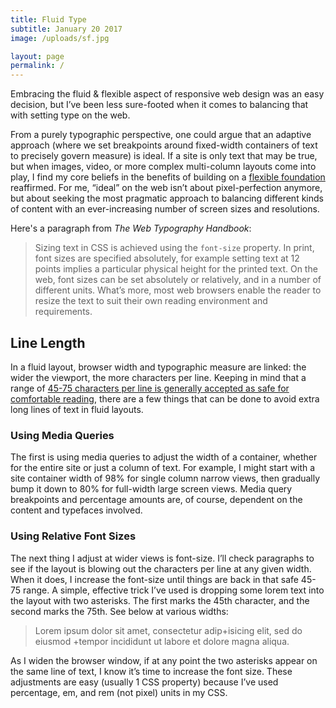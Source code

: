 ```yaml
---
title: Fluid Type
subtitle: January 20 2017
image: /uploads/sf.jpg

layout: page
permalink: /
---
```


Embracing the fluid & flexible aspect of responsive web design was an easy decision, but I’ve been less sure-footed when it comes to balancing that with setting type on the web.

From a purely typographic perspective, one could argue that an adaptive approach (where we set breakpoints around fixed-width containers of text to precisely govern measure) is ideal. If a site is only text that may be true, but when images, video, or more complex multi-column layouts come into play, I find my core beliefs in the benefits of building on a [flexible foundation](http://blog.stephencaver.com/post/3467737777/building-towards-responsiveness) reaffirmed. For me, “ideal” on the web isn’t about pixel-perfection anymore, but about seeking the most pragmatic approach to balancing different kinds of content with an ever-increasing number of screen sizes and resolutions.

Here's a paragraph from *The Web Typography Handbook*:

> Sizing text in CSS is achieved using the `font-size` property. In print, font sizes are specified absolutely, for example setting text at 12 points implies a particular physical height for the printed text. On the web, font sizes can be set absolutely or relatively, and in a number of different units. What’s more, most web browsers enable the reader to resize the text to suit their own reading environment and requirements.

## Line Length

In a fluid layout, browser width and typographic measure are linked: the wider the viewport, the more characters per line. Keeping in mind that a range of [45-75 characters per line is generally accepted as safe for comfortable reading](http://www.webtypography.net/Rhythm_and_Proportion/Horizontal_Motion/2.1.2/), there are a few things that can be done to avoid extra long lines of text in fluid layouts.

### Using Media Queries

The first is using media queries to adjust the width of a container, whether for the entire site or just a column of text. For example, I might start with a site container width of 98% for single column narrow views, then gradually bump it down to 80% for full-width large screen views. Media query breakpoints and percentage amounts are, of course, dependent on the content and typefaces involved.


### Using Relative Font Sizes

The next thing I adjust at wider views is font-size. I’ll check paragraphs to see if the layout is blowing out the characters per line at any given width. When it does, I increase the font-size until things are back in that safe 45-75 range. A simple, effective trick I’ve used is dropping some lorem text into the layout with two asterisks. The first marks the 45th character, and the second marks the 75th. See below at various widths:

> Lorem ipsum dolor sit amet, consectetur adip+isicing elit, sed do eiusmod +tempor incididunt ut labore et dolore magna aliqua.

As I widen the browser window, if at any point the two asterisks appear on the same line of text, I know it’s time to increase the font size. These adjustments are easy (usually 1 CSS property) because I’ve used percentage, em, and rem (not pixel) units in my CSS.